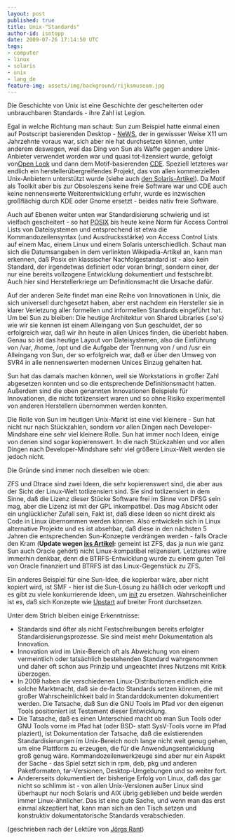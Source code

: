 ```yaml
---
layout: post
published: true
title: Unix-"Standards"
author-id: isotopp
date: 2009-07-26 17:14:50 UTC
tags:
- computer
- linux
- solaris
- unix
- lang_de
feature-img: assets/img/background/rijksmuseum.jpg
---
```

Die Geschichte von Unix ist eine Geschichte der gescheiterten oder unbrauchbaren Standards - ihre Zahl ist Legion. 

Egal in welche Richtung man schaut: Sun zum Beispiel hatte einmal einen auf Postscript basierenden Desktop - [NeWS](http://en.wikipedia.org/wiki/NeWS), der in gewissser Weise X11 um Jahrzehnte voraus war, sich aber nie hat durchsetzen können, unter anderem deswegen, weil das Ding von Sun als Waffe gegen andere Unix-Anbieter verwendet worden war und quasi tot-lizensiert wurde, gefolgt von[Open Look](http://en.wikipedia.org/wiki/OPEN_LOOK) und dann dem Motif-basierenden [CDE](http://en.wikipedia.org/wiki/Common_Desktop_Environment). Speziell letzteres war endlich ein herstellerübergreifendes Projekt, das von allen kommerziellen Unix-Anbietern unterstützt wurde (siehe auch [den Solaris-Artikel](http://en.wikipedia.org/wiki/Solaris_%28operating_system%29#Desktop_environments)). Da Motif als Toolkit aber bis zur Obsoleszens keine freie Software war und CDE auch keine nennenswerte Weiterentwicklung erfuhr, wurde es inzwischen großflächig durch KDE oder Gnome ersetzt - beides nativ freie Software.

Auch auf Ebenen weiter unten war Standardisierung schwierig und ist vielfach gescheitert - so hat [POSIX](http://en.wikipedia.org/wiki/POSIX) bis heute keine Norm für Access Control Lists von Dateisystemen und entsprechend ist etwa die Kommandozeilensyntax (und Ausdrucksstärke) von Access Control Lists auf einem Mac, einem Linux und einem Solaris unterschiedlich. Schaut man sich die Datumsangaben in dem verlinkten Wikipedia-Artikel an, kann man erkennen, daß Posix ein klassischer Nachfolgestandard ist - also kein Standard, der irgendetwas definiert oder voran bringt, sondern einer, der nur eine bereits vollzogene Entwicklung dokumentiert und festschreibt. Auch hier sind Herstellerkriege um Definitionsmacht die Ursache dafür.

Auf der anderen Seite findet man eine Reihe von Innovationen in Unix, die sich universell durchgesetzt haben, aber erst nachdem ein Hersteller sie in klarer Verletzung aller formellen und informellen Standards eingeführt hat. Um bei Sun zu bleiben: Die heutige Architektur von Shared Libraries (.so's) wie wir sie kennen ist einem Alleingang von Sun geschuldet, der so erfolgreich war, daß wir ihn heute in allen Unices finden, die überlebt haben. Genau so ist das heutige Layout von Dateisystemen, also die Einführung von /var, /home, /opt und die Aufgabe der Trennung von / und /usr ein Alleingang von Sun, der so erfolgreich war, daß er über den Umweg von SVR4 in alle nennenswerten modernen Unices Einzug gehalten hat.

Sun hat das damals machen können, weil sie Workstations in großer Zahl abgesetzen konnten und so die entsprechende Definitionsmacht hatten. Außerdem sind die oben genannten Innovationen Beispiele für Innovationen, die nicht totlizensiert waren und so ohne Risiko experimentell von anderen Herstellern übernommen werden konnten.

Die Rolle von Sun im heutigen Unix-Markt ist eine viel kleinere - Sun hat nicht nur nach Stückzahlen, sondern vor allen Dingen nach Developer- Mindshare eine sehr viel kleinere Rolle. Sun hat immer noch Ideen, einige von denen sind sogar kopierenswert. In die nach Stückzahlen und vor allen Dingen nach Developer-Mindshare sehr viel größere Linux-Welt werden sie jedoch nicht.

Die Gründe sind immer noch dieselben wie oben:

ZFS und Dtrace sind zwei Ideen, die sehr kopierenswert sind, die aber aus der Sicht der Linux-Welt totlizensiert sind. Sie sind totlizensiert in dem Sinne, daß die Lizenz dieser Stücke Software frei im Sinne von DFSG sein mag, aber die Lizenz ist mit der GPL inkompatibel. Das mag Absicht oder ein unglücklicher Zufall sein, Fakt ist, daß diese Ideen so nicht direkt als Code in Linux übernommen werden können. Also entwickeln sich in Linux alternative Projekte und es ist absehbar, daß diese in den nächsten 5 Jahren die entsprechenden Sun-Konzepte verdrängen werden - falls Oracle den Kram (**Update wegen [ixs Artikel](http://blog.vodkamelone.de/archives/157-BTRFS-und-die-Lizenz....html):** gemeint ist ZFS, das ja nun wie ganz Sun auch Oracle gehört) nicht Linux-kompatibel relizensiert. Letzteres wäre immerhin denkbar, denn die BTRFS-Entwicklung wurde zu einem guten Teil von Oracle finanziert und BTRFS ist das Linux-Gegenstück zu ZFS.

Ein anderes Beispiel für eine Sun-Idee, die kopierbar wäre, aber nicht kopiert wird, ist SMF - hier ist die Sun-Lösung zu häßlich oder verkopft und es gibt zu viele konkurrierende Ideen, um [init](http://en.wikipedia.org/wiki/Init#Other_styles) zu ersetzen. Wahrscheinlicher ist es, daß sich Konzepte wie [Upstart](http://en.wikipedia.org/wiki/Upstart) auf breiter Front durchsetzen.

Unter dem Strich bleiben einige Erkenntnisse: 

- Standards sind öfter als nicht Festschreibungen bereits erfolgter Standardisierungsprozesse. Sie sind meist mehr Dokumentation als Innovation.
- Innovation wird im Unix-Bereich oft als Abweichung von einem vermeintlich oder tatsächlich bestehenden Standard wahrgenommen und daher oft schon aus Prinzip und ungeachtet ihres Nutzens mit Kritik überzogen.
- In 2009 haben die verschiedenen Linux-Distributionen endlich eine solche Marktmacht, daß sie de-facto Standards setzen können, die mit großer Wahrscheinlichkeit bald in Standarddokumenten dokumentiert werden. Die Tatsache, daß Sun 
die GNU Tools im Pfad vor den eigenen Tools positioniert ist Testament dieser Entwicklung.
- Die Tatsache, daß es einen Unterschied macht ob man Sun Tools oder GNU Tools vorne im Pfad hat (oder BSD- statt SysV-Tools vorne im Pfad plaziert), ist Dokumentation der Tatsache, daß die existierenden Standardisierungen im Unix-Bereich noch lange nicht weit genug gehen, um eine Plattform zu erzeugen, die für die Anwendungsentwicklung groß genug wäre. Kommandozeilenwerkzeuge sind aber nur ein Aspekt der Sache - das Spiel setzt sich in rpm, deb, pkg und anderen Paketformaten, tar-Versionen, Desktop-Umgebungen und so weiter fort.
- Andererseits dokumentiert der bisherige Erfolg von Linux, daß das gar nicht so schlimm ist - von allen Unix-Versionen außer Linux sind überhaupt nur noch Solaris und AIX übrig geblieben und beide werden immer Linux-ähnlicher. Das ist eine gute Sache, und wenn man das erst einmal akzeptiert hat, kann man sich an den Tisch setzen und konstruktiv dokumentatorische Standards verabschieden.

(geschrieben nach der Lektüre von 
[Jörgs Rant](http://www.c0t0d0s0.org/archives/5785-Thoughts-of-an-admin-starting-to-get-old-....html))